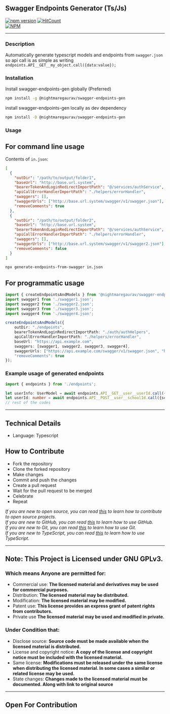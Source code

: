 ## Swagger Endpoints Generator (Ts/Js)
[![npm version](https://badge.fury.io/js/@nightmaregaurav%2Fswagger-endpoints-gen.svg)](https://badge.fury.io/js/@nightmaregaurav%2Fswagger-endpoints-gen)   [![HitCount](https://hits.dwyl.com/nightmaregaurav/swagger-endpoints-gen.svg?style=flat)](http://hits.dwyl.com/nightmaregaurav/swagger-endpoints-gen)<br>
[![NPM](https://nodei.co/npm/@nightmaregaurav/swagger-endpoints-gen.png?mini=true)](https://nodei.co/npm/@nightmaregaurav/swagger-endpoints-gen/)
***
### Description
Automatically generate typescript models and endpoints from `swagger.json` so api call is as simple as writing `endpoints.API__GET__my_object.call({data:value});`

### Installation
Install swagger-endpoints-gen globally (Preferred)
```bash
npm install -g @nightmaregaurav/swagger-endpoints-gen
```
install swagger-endpoints-gen locally as dev dependency
```bash
npm install -D @nightmaregaurav/swagger-endpoints-gen
````

### Usage
## For command line usage
Contents of `in.json`:
```json
[
  {
    "outDir": "/path/to/output/folder1",
    "baseUrl": "http://base.url.system",
    "bearerTokenAndLoginRedirectImportPath": "@/services/authService",
    "apiCallErrorHandlerImportPath": "./helpers/errorHandler",
    "swaggers": [],
    "swaggerUrls": ["http://base.url.system/swagger/v1/swagger.json"],
    "removeComments": true
  },
  {
    "outDir": "/path/to/output/folder2",
    "baseUrl": "http://base.url.system",
    "bearerTokenAndLoginRedirectImportPath": "@/services/authService",
    "apiCallErrorHandlerImportPath": "./helpers/errorHandler",
    "swaggers": [],
    "swaggerUrls": ["http://base.url.system/swagger/v1/swagger2.json"],
    "removeComments": false
  }
]
```

``` bash
npx generate-endpoints-from-swagger in.json 
```
## For programmatic usage
```typescript
import { createEndpointsAndModels } from '@nightmaregaurav/swagger-endpoints-gen';
import swagger1 from './swagger1.json';
import swagger2 from './swagger2.json';
import swagger3 from './swagger3.json';
import swagger4 from './swagger4.json';

createEndpointsAndModels({
    outDir: "./endpoints",
    bearerTokenAndLoginRedirectImportPath: "./auth/authHelpers",
    apiCallErrorHandlerImportPath: "./helpers/errorHandler",
    baseUrl: "https://api.example.com",
    swaggers: [swagger1, swagger2, swagger3, swagger4],
    swaggerUrls: ["https://api.example.com/swagger/v1/swagger.json", "https://api.example.com/swagger/v2/swagger.json", "https://api.example.com/swagger/v3/swagger.json"],
    "removeComments": true
});
```

### Example usage of generated endpoints
```typescript
import { endpoints } from './endpoints';

let userInfo: UserModel = await endpoints.API__GET__user__userId.call({userId: 1});
let userId: number = await endpoints.API__POST__user__schoolId.call({schoolId:2}, {data: {name: "John Doe"}});
// rest of the codes
```
***
## Technical Details
* Language: Typescript
 
## How to Contribute
* Fork the repository
* Clone the forked repository
* Make changes
* Commit and push the changes
* Create a pull request
* Wait for the pull request to be merged
* Celebrate
* Repeat

*If you are new to open source, you can read [this](https://opensource.guide/how-to-contribute/) to learn how to contribute to open source projects.*<br>
*If you are new to GitHub, you can read [this](https://guides.github.com/activities/hello-world/) to learn how to use GitHub.*<br>
*If you are new to Git, you can read [this](https://www.atlassian.com/git/tutorials/learn-git-with-bitbucket-cloud) to learn how to use Git.*<br>
*If you are new to TypeScript, you can read [this](https://www.typescriptlang.org/docs/handbook/typescript-in-5-minutes.html) to learn how to use TypeScript.*<br>

---
## Note: This Project is Licensed under GNU GPLv3.

### Which means Anyone are permitted for:
- Commercial use: **The licensed material and derivatives may be used for commercial purposes.**
- Distribution: **The licensed material may be distributed.**
- Modification: **The licensed material may be modified.**
- Patent use: **This license provides an express grant of patent rights from contributors.**
- Private use **The licensed material may be used and modified in private.**

### Under Condition that:
- Disclose source: **Source code must be made available when the licensed material is distributed.**
- License and copyright notice: **A copy of the license and copyright notice must be included with the licensed material.**
- Same license: **Modifications must be released under the same license when distributing the licensed material. In some cases a similar or related license may be used.**
- State changes: **Changes made to the licensed material must be documented. Along with link to original source**

---
Open For Contribution
---
